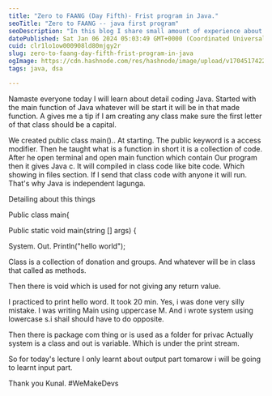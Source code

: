 ```yaml
---
title: "Zero to FAANG (Day Fifth)- Frist program in Java."
seoTitle: "Zero to FAANG -- java first program"
seoDescription: "In this blog I share small amount of experience about my DSA bootcamp.it is about java first program."
datePublished: Sat Jan 06 2024 05:03:49 GMT+0000 (Coordinated Universal Time)
cuid: clr1lo1ow000908ld80mjgy2r
slug: zero-to-faang-day-fifth-frist-program-in-java
ogImage: https://cdn.hashnode.com/res/hashnode/image/upload/v1704517422353/83d474f9-c3fd-4a44-97cd-0bb61416a81a.jpeg
tags: java, dsa

---
```


Namaste everyone today I will learn about detail coding Java. Started with the main function of Java whatever will be start it will be in that made function. A gives me a tip if I am creating any class make sure the first letter of that class should be a capital.

We created public class main().. At starting. The public keyword is a access modifier. Then he taught what is a function in short it is a collection of code. After he open terminal and open main function which contain Our program then it gives Java c. It will compiled in class code like bite code. Which showing in files section. If I send that class code with anyone it will run. That's why Java is independent lagunga.

Detailing about this things

Public class main{

Public static void main(string \[\] args) {

System. Out. Println("hello world");

Class is a collection of donation and groups. And whatever will be in class that called as methods.

Then there is void which is used for not giving any return value.

I practiced to print hello word. It took 20 min. Yes, i was done very silly mistake. I was writing Main using uppercase M. And i wrote system using lowercase s.i shail should have to do opposite.

Then there is package com thing or is used as a folder for privac Actually system is a class and out is variable. Which is under the print stream.

So for today's lecture I only learnt about output part tomarow i will be going to learnt input part.

Thank you Kunal. #WeMakeDevs